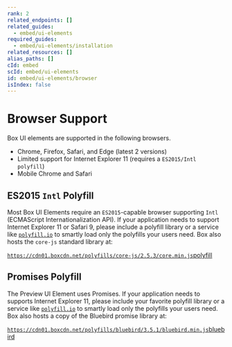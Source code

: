 ```yaml
---
rank: 2
related_endpoints: []
related_guides:
  - embed/ui-elements
required_guides:
  - embed/ui-elements/installation
related_resources: []
alias_paths: []
cId: embed
scId: embed/ui-elements
id: embed/ui-elements/browser
isIndex: false
---
```

# Browser Support

Box UI elements are supported in the following browsers.

* Chrome, Firefox, Safari, and Edge (latest 2 versions)
* Limited support for Internet Explorer 11 (requires a `ES2015/Intl polyfill`)
* Mobile Chrome and Safari

## ES2015 `Intl` Polyfill

Most Box UI Elements require an `ES2015`-capable browser supporting `Intl`
(ECMAScript Internationalization API). If your application needs to support
Internet Explorer 11 or Safari 9, please include a polyfill library or a service
like [`polyfill.io`](https://polyfill.io) to smartly load only the polyfills
your users need. Box also hosts the `core-js` standard library at:

[`https://cdn01.boxcdn.net/polyfills/core-js/2.5.3/core.min.js`polyfill][polyfill]

## Promises Polyfill

The Preview UI Element uses Promises. If your application needs to supports
Internet Explorer 11, please include your favorite polyfill library or a service
like [`polyfill.io`](https://polyfill.io) to smartly load only the polyfills
your users need. Box also hosts a copy of the Bluebird promise library at:

[`https://cdn01.boxcdn.net/polyfills/bluebird/3.5.1/bluebird.min.js`bluebird][bluebird]

[polyfill]: https://cdn01.boxcdn.net/polyfills/core-js/2.5.3/core.min.js

[bluebird]: https://cdn01.boxcdn.net/polyfills/bluebird/3.5.1/bluebird.min.js
